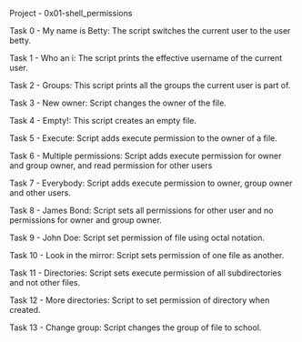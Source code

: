 Project - 0x01-shell_permissions

Task 0 - My name is Betty: The script switches the current user to the user betty.

Task 1 - Who an i: The script prints the effective username of the current user.

Task 2 - Groups: This script prints all the groups the current user is part of.

Task 3 - New owner: Script changes the owner of the file.

Task 4 - Empty!: This script creates an empty file.

Task 5 - Execute: Script adds execute permission to the owner of a file.

Task 6 - Multiple permissions: Script adds execute permission for owner and group owner, and read 
	 		       permission for other users

Task 7 - Everybody: Script adds execute permission to owner, group owner and other users.

Task 8 - James Bond: Script sets all permissions for other user and no permissions for owner and group owner.

Task 9 - John Doe: Script set permission of file using octal notation.

Task 10 - Look in the mirror: Script sets permission of one file as another.

Task 11 - Directories: Script sets execute permission of all subdirectories and not other files.

Task 12 - More directories: Script to set permission of directory when created.

Task 13 - Change group: Script changes the group of file to school.

